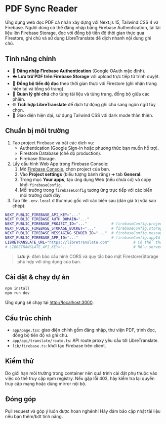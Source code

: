 # PDF Sync Reader

Ứng dụng web đọc PDF cá nhân xây dựng với Next.js 15, Tailwind CSS 4 và Firebase. Người dùng có thể đăng nhập bằng Firebase Authentication, tải tài liệu lên Firebase Storage, đọc với đồng bộ tiến độ thời gian thực qua Firestore, ghi chú và sử dụng LibreTranslate để dịch nhanh nội dung ghi chú.

## Tính năng chính

- 🔐 **Đăng nhập Firebase Authentication** (Google OAuth mặc định).
- ☁️ **Lưu trữ PDF trên Firebase Storage** với upload trực tiếp từ trình duyệt.
- 🔄 **Đồng bộ tiến độ đọc** theo thời gian thực với Firestore (ghi nhận trang hiện tại và tổng số trang).
- 📝 **Quản lý ghi chú** cho từng tài liệu và từng trang, đồng bộ giữa các phiên.
- 🌐 **Tích hợp LibreTranslate** để dịch tự động ghi chú sang ngôn ngữ tùy chọn.
- 🎯 Giao diện hiện đại, sử dụng Tailwind CSS với dark mode thân thiện.

## Chuẩn bị môi trường

1. Tạo project Firebase và bật các dịch vụ:
   - Authentication (Google Sign-In hoặc phương thức bạn muốn hỗ trợ).
   - Firestore Database (chế độ production).
   - Firebase Storage.
2. Lấy cấu hình Web App trong Firebase Console:
   1. Mở [Firebase Console](https://console.firebase.google.com/), chọn project của bạn.
   2. Vào **Project settings** (biểu tượng bánh răng) ➜ tab **General**.
   3. Trong mục **Your apps**, tạo ứng dụng Web (nếu chưa có) và copy khối `firebaseConfig`.
   4. Mỗi trường trong `firebaseConfig` tương ứng trực tiếp với các biến môi trường dưới đây.
3. Tạo file `.env.local` ở thư mục gốc với các biến sau (dán giá trị vừa sao chép):

```bash
NEXT_PUBLIC_FIREBASE_API_KEY="..."
NEXT_PUBLIC_FIREBASE_AUTH_DOMAIN="..."
NEXT_PUBLIC_FIREBASE_PROJECT_ID="..."           # firebaseConfig.projectId
NEXT_PUBLIC_FIREBASE_STORAGE_BUCKET="..."       # firebaseConfig.storageBucket
NEXT_PUBLIC_FIREBASE_MESSAGING_SENDER_ID="..."  # firebaseConfig.messagingSenderId
NEXT_PUBLIC_FIREBASE_APP_ID="..."               # firebaseConfig.appId
LIBRETRANSLATE_URL="https://libretranslate.com"           # Có thể thay bằng self-host
# LIBRETRANSLATE_API_KEY="..."                            # Nếu server yêu cầu API key
```

> **Lưu ý:** đảm bảo cấu hình CORS và quy tắc bảo mật Firestore/Storage phù hợp với ứng dụng của bạn.

## Cài đặt & chạy dự án

```bash
npm install
npm run dev
```

Ứng dụng sẽ chạy tại [http://localhost:3000](http://localhost:3000).

## Cấu trúc chính

- `app/page.tsx`: giao diện chính gồm đăng nhập, thư viện PDF, trình đọc, đồng bộ tiến độ và ghi chú.
- `app/api/translate/route.ts`: API route proxy yêu cầu tới LibreTranslate.
- `lib/firebase.ts`: khởi tạo Firebase trên client.

## Kiểm thử

Do giới hạn môi trường trong container nên quá trình cài đặt phụ thuộc vào việc có thể truy cập npm registry. Nếu gặp lỗi 403, hãy kiểm tra lại quyền truy cập mạng hoặc dùng mirror nội bộ.

## Đóng góp

Pull request và góp ý luôn được hoan nghênh! Hãy đảm bảo cập nhật tài liệu nếu bạn thêm/bớt tính năng.
